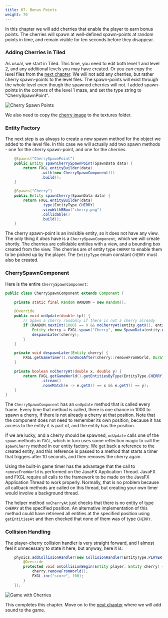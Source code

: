```yaml
---
title: 07. Bonus Points
weight: 70
---
```


In this chapter we will add cherries that enable the player to earn bonus points. The 
cherries will spawn at well-defined spawn-points at random points in time, and remain 
visible for ten seconds before they disappear.

### Adding Cherries in Tiled

As usual, we start in Tiled. This time, you need to edit both level 1 and level 2, and
any additional levels you may have created. Or you can copy the level files from the
[next chapter](https://dykstrom.github.io/mazela-man/manual/08_adding_sound/). We will not add any
cherries, but rather cherry spawn-points to the level files. The spawn-points will
exist through the whole level even though the spawned cherries will not. I added 
spawn-points in the corners of the level 1 maze, and set the type string to 
"CherrySpawnPoint". 

![Cherry Spawn Points](https://dykstrom.github.io/mazela-man/images/07/cherry-spawn-points.png)

We also need to copy the [cherry image](https://dykstrom.github.io/mazela-man/resources/cherry.png) to the textures folder.

### Entity Factory

The next step is as always to create a new spawn method for the object we added to the
level file. In this case we will actually add two spawn methods - one for the cherry 
spawn-point, and one for the cherries.

```java
    @Spawns("CherrySpawnPoint")
    public Entity spawnCherrySpawnPoint(SpawnData data) {
        return FXGL.entityBuilder(data)
                .with(new CherrySpawnComponent())
                .build();
    }

    @Spawns("Cherry")
    public Entity spawnCherry(SpawnData data) {
        return FXGL.entityBuilder(data)
                .type(EntityType.CHERRY)
                .viewWithBBox("cherry.png")
                .collidable()
                .build();
    }
```

The cherry spawn-point is an invisible entity, so it does not have any view. The only 
thing it _does_ have is a `CherrySpawnComponent`, which we will create shortly. The 
cherries are collidable entities with a view, and a bounding box created from the view.
The cherries are of entity type `CHERRY` to enable them to be picked up by the player.
The `EntityType` enum constant `CHERRY` must also be created.


### CherrySpawnComponent

Here is the entire `CherrySpawnComponent`:

```java
public class CherrySpawnComponent extends Component {

    private static final Random RANDOM = new Random();

    @Override
    public void onUpdate(double tpf) {
        // Spawn a cherry randomly if there is not a cherry already
        if (RANDOM.nextInt(1000) == 0 && noCherryAt(entity.getX(), entity.getY())) {
            Entity cherry = FXGL.spawn("Cherry", new SpawnData(entity.getX(), entity.getY()));
            despawnLater(cherry);
        }
    }

    private void despawnLater(Entity cherry) {
        FXGL.getGameTimer().runOnceAfter(cherry::removeFromWorld, Duration.seconds(10));
    }

    private boolean noCherryAt(double x, double y) {
        return FXGL.getGameWorld().getEntitiesByType(EntityType.CHERRY)
                .stream()
                .noneMatch(e -> e.getX() == x && e.getY() == y);
    }
}
```

The `CherrySpawnComponent` has an `onUpdate` method that is called every frame. Every
time that method is called, there is one chance in 1000 to spawn a cherry, if there is
not already a cherry at that position. Note that the component does not need to remember
its own position, because it has access to the entity it is part of, and the entity has 
the position.

If we are lucky, and a cherry should be spawned, `onUpdate` calls one of the `spawn` 
methods in `FXGL`, which in turn uses some reflection magic to call the `spawnCherry`
method in our entity factory. We get back a reference to the created entity, and this 
reference is passed to a method that starts a timer that triggers after 10 seconds, and
then removes the cherry again.

Using the built-in game timer has the advantage that the call to `removeFromWorld` is 
performed on the JavaFX Application Thread. JavaFX and FXGL require all calls to the 
framework to be made on the JavaFX Application Thread to work properly. Normally, that 
is no problem because all callback methods are called on this thread, but creating your
own timer would involve a background thread.

The helper method `noCherryAt` just checks that there is no entity of type `CHERRY` at
the specified position. An alternative implementation of this method could have retrieved
all entities at the specified position using `getEntitiesAt` and then checked that none
of them was of type `CHERRY`.


### Collision Handling

The player-cherry collision handler is very straight forward, and I almost feel it
unnecessary to state it here, but anyway, here it is:

```java
    physics.addCollisionHandler(new CollisionHandler(EntityType.PLAYER, EntityType.CHERRY) {
        @Override
        protected void onCollisionBegin(Entity player, Entity cherry) {
            cherry.removeFromWorld();
            FXGL.inc("score", 100);
        }
    });
```

![Game with Cherries](https://dykstrom.github.io/mazela-man/images/07/cherries-live.png)

This completes this chapter. Move on to the [next chapter](https://dykstrom.github.io/mazela-man/manual/08_adding_sound/)
where we will add sound to the game.
